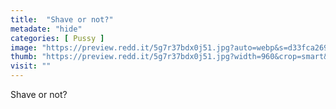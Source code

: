 ```yaml
---
title:  "Shave or not?"
metadate: "hide"
categories: [ Pussy ]
image: "https://preview.redd.it/5g7r37bdx0j51.jpg?auto=webp&s=d33fca26903d148e4f217943768d9d2ab95ea91c"
thumb: "https://preview.redd.it/5g7r37bdx0j51.jpg?width=960&crop=smart&auto=webp&s=8bf84b422108af482a02c4c70886b9a6f39d96d5"
visit: ""
---
```

Shave or not?
